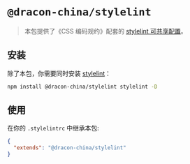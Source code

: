 # `@dracon-china/stylelint`

> 本包提供了《CSS 编码规约》配套的 [stylelint 可共享配置](https://stylelint.io/user-guide/configure)。

## 安装

除了本包，你需要同时安装 [stylelint](https://www.npmjs.com/package/stylelint)：

```bash
npm install @dracon-china/stylelint stylelint -D
```

## 使用

在你的 `.stylelintrc` 中继承本包:

```json
{
  "extends": "@dracon-china/stylelint"
}
```
